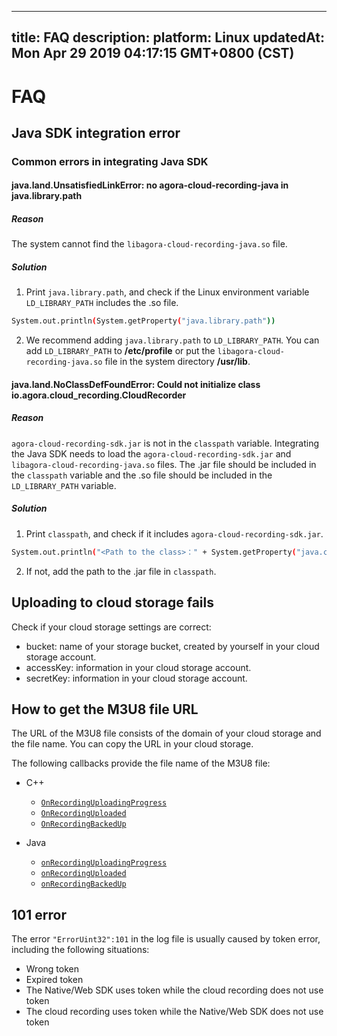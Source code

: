 
---
title: FAQ
description: 
platform: Linux
updatedAt: Mon Apr 29 2019 04:17:15 GMT+0800 (CST)
---
# FAQ
##  Java SDK integration error

### Common errors in integrating Java SDK

#### java.land.UnsatisfiedLinkError: no agora-cloud-recording-java in java.library.path

##### **Reason**
The system cannot find the `libagora-cloud-recording-java.so` file.

##### **Solution**

1. Print  `java.library.path`, and check if the Linux environment variable  `LD_LIBRARY_PATH` includes the .so file.
  ```bash
System.out.println(System.getProperty("java.library.path"))
  ```
2. We recommend adding `java.library.path` to `LD_LIBRARY_PATH`. You can add `LD_LIBRARY_PATH` to **/etc/profile** or put the `libagora-cloud-recording-java.so` file in the system directory **/usr/lib**.

#### java.land.NoClassDefFoundError: Could not initialize class io.agora.cloud_recording.CloudRecorder

##### **Reason**
`agora-cloud-recording-sdk.jar` is not in the `classpath` variable. Integrating the Java SDK needs to load the `agora-cloud-recording-sdk.jar` and `libagora-cloud-recording-java.so` files. The .jar file should be included in the `classpath` variable and the .so file should be included in the `LD_LIBRARY_PATH` variable.

##### **Solution**

1. Print `classpath`, and check if it includes `agora-cloud-recording-sdk.jar`.
```bash
System.out.println("<Path to the class>：" + System.getProperty("java.class.path"));
```
2.  If not, add the path to the .jar file in `classpath`.


## Uploading to cloud storage fails

Check if your cloud storage settings are correct:

- bucket: name of your storage bucket, created by yourself in your cloud storage account.
- accessKey: information in your cloud storage account.
- secretKey: information in your cloud storage account.

## How to get the M3U8 file URL

The URL of the M3U8 file consists of the domain of your cloud storage and the file name. You can copy the URL in your cloud storage.


The following callbacks provide the file name of the M3U8 file:

- C++
  - [`OnRecordingUploadingProgress`](https://docs.agora.io/en/cloud-recording/cloud-recording/cloud_recording_api#OnRecordingUploadingProgress)
  - [`OnRecordingUploaded`](https://docs.agora.io/en/cloud-recording/cloud-recording/cloud_recording_api#OnRecordingUploaded)
  - [`OnRecordingBackedUp`](https://docs.agora.io/en/cloud-recording/cloud-recording/cloud_recording_api/#OnRecordingBackedUp)

- Java
  - [`onRecordingUploadingProgress`](https://docs.agora.io/en/cloud-recording/cloud-recording/cloud_recording_api_java#onRecordingUploadingProgress)
  - [`onRecordingUploaded`](https://docs.agora.io/en/cloud-recording/cloud-recording/cloud_recording_api_java#onRecordingUploaded)
  - [`onRecordingBackedUp`](https://docs.agora.io/en/cloud-recording/cloud-recording/cloud_recording_api_java/#onRecordingBackedUp)

## 101 error

The error `"ErrorUint32":101` in the log file is usually caused by token error, including the following situations:

- Wrong token 
- Expired token
- The Native/Web SDK uses token while the cloud recording does not use token
- The cloud recording uses token while the Native/Web SDK does not use token
